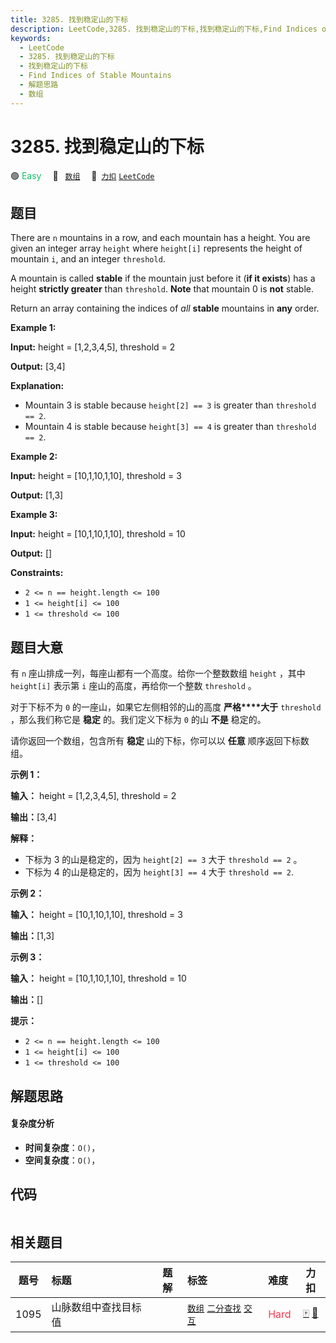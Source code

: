 ```yaml
---
title: 3285. 找到稳定山的下标
description: LeetCode,3285. 找到稳定山的下标,找到稳定山的下标,Find Indices of Stable Mountains,解题思路,数组
keywords:
  - LeetCode
  - 3285. 找到稳定山的下标
  - 找到稳定山的下标
  - Find Indices of Stable Mountains
  - 解题思路
  - 数组
---
```


# 3285. 找到稳定山的下标

🟢 <font color=#15bd66>Easy</font>&emsp; 🔖&ensp; [`数组`](/tag/array.md)&emsp; 🔗&ensp;[`力扣`](https://leetcode.cn/problems/find-indices-of-stable-mountains) [`LeetCode`](https://leetcode.com/problems/find-indices-of-stable-mountains)

## 题目

There are `n` mountains in a row, and each mountain has a height. You are
given an integer array `height` where `height[i]` represents the height of
mountain `i`, and an integer `threshold`.

A mountain is called **stable** if the mountain just before it (**if it
exists**) has a height **strictly greater** than `threshold`. **Note** that
mountain 0 is **not** stable.

Return an array containing the indices of _all_ **stable** mountains in
**any** order.



**Example 1:**

**Input:** height = [1,2,3,4,5], threshold = 2

**Output:** [3,4]

**Explanation:**

  * Mountain 3 is stable because `height[2] == 3` is greater than `threshold == 2`.
  * Mountain 4 is stable because `height[3] == 4` is greater than `threshold == 2`.

**Example 2:**

**Input:** height = [10,1,10,1,10], threshold = 3

**Output:** [1,3]

**Example 3:**

**Input:** height = [10,1,10,1,10], threshold = 10

**Output:** []



**Constraints:**

  * `2 <= n == height.length <= 100`
  * `1 <= height[i] <= 100`
  * `1 <= threshold <= 100`


## 题目大意

有 `n` 座山排成一列，每座山都有一个高度。给你一个整数数组 `height` ，其中 `height[i]` 表示第 `i` 座山的高度，再给你一个整数
`threshold` 。

对于下标不为 `0` 的一座山，如果它左侧相邻的山的高度 **严格****大于**  `threshold` ，那么我们称它是 **稳定**
的。我们定义下标为 `0` 的山 **不是**  稳定的。

请你返回一个数组，包含所有 **稳定**  山的下标，你可以以 **任意**  顺序返回下标数组。



**示例 1：**

**输入：** height = [1,2,3,4,5], threshold = 2

**输出：**[3,4]

**解释：**

  * 下标为 3 的山是稳定的，因为 `height[2] == 3` 大于 `threshold == 2` 。
  * 下标为 4 的山是稳定的，因为 `height[3] == 4` 大于 `threshold == 2`.

**示例 2：**

**输入：** height = [10,1,10,1,10], threshold = 3

**输出：**[1,3]

**示例 3：**

**输入：** height = [10,1,10,1,10], threshold = 10

**输出：**[]



**提示：**

  * `2 <= n == height.length <= 100`
  * `1 <= height[i] <= 100`
  * `1 <= threshold <= 100`


## 解题思路

#### 复杂度分析

- **时间复杂度**：`O()`，
- **空间复杂度**：`O()`，

## 代码

```javascript

```

## 相关题目

<!-- prettier-ignore -->
| 题号 | 标题 | 题解 | 标签 | 难度 | 力扣 |
| :------: | :------ | :------: | :------ | :------ | :------: |
| 1095 | 山脉数组中查找目标值 |  |  [`数组`](/tag/array.md) [`二分查找`](/tag/binary-search.md) [`交互`](/tag/interactive.md) | <font color=#ff334b>Hard</font> | [🀄️](https://leetcode.cn/problems/find-in-mountain-array) [🔗](https://leetcode.com/problems/find-in-mountain-array) |